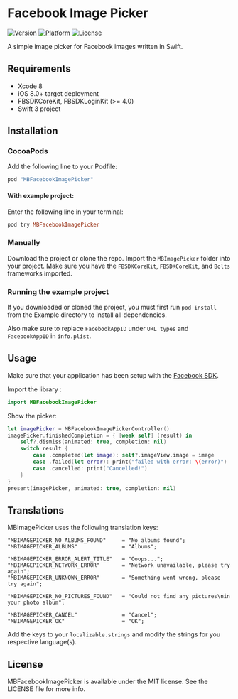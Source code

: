 # Facebook Image Picker

[![Version](https://img.shields.io/cocoapods/v/MBFacebookImagePicker.svg?style=flat)](http://cocoapods.org/pods/MBFacebookImagePicker)
[![Platform](https://img.shields.io/cocoapods/p/MBFacebookImagePicker.svg?style=flat)](http://cocoapods.org/pods/MBFacebookImagePicker)
[![License](https://img.shields.io/cocoapods/l/MBFacebookImagePicker.svg?style=flat)](http://cocoapods.org/pods/MBFacebookImagePicker)

A simple image picker for Facebook images written in Swift.

## Requirements

* Xcode 8
* iOS 8.0+ target deployment
* FBSDKCoreKit, FBSDKLoginKit (>= 4.0)
* Swift 3 project 

## Installation

### CocoaPods

Add the following line to your Podfile:

```ruby
pod "MBFacebookImagePicker"
```

#### With example project:

Enter the following line in your terminal:

```ruby
pod try MBFacebookImagePicker
```

### Manually
Download the project or clone the repo. Import the `MBImagePicker` folder into your project. Make sure you have the `FBSDKCoreKit`, `FBSDKCoreKit`, and `Bolts` frameworks imported. 

### Running the example project
If you downloaded or cloned the project, you must first run `pod install` from the Example directory to install all dependencies. 

Also make sure to replace `FacebookAppID` under `URL types` and `FacebookAppID` in `info.plist`.

## Usage

Make sure that your application has been setup with the [Facebook SDK](https://developers.facebook.com/docs/ios/getting-started).

Import the library : 

```swift
import MBFacebookImagePicker
```

Show the picker:

```swift
let imagePicker = MBFacebookImagePickerController()
imagePicker.finishedCompletion = { [weak self] (result) in
    self?.dismiss(animated: true, completion: nil)
    switch result {
        case .completed(let image): self?.imageView.image = image
        case .failed(let error): print("failed with error: \(error)")
        case .cancelled: print("Cancelled!")
    }
}
present(imagePicker, animated: true, completion: nil)
```


## Translations 

MBImagePicker uses the following translation keys:

```
"MBIMAGEPICKER_NO_ALBUMS_FOUND"     = "No albums found";
"MBIMAGEPICKER_ALBUMS"              = "Albums";

"MBIMAGEPICKER_ERROR_ALERT_TITLE"   = "Ooops...";
"MBIMAGEPICKER_NETWORK_ERROR"       = "Network unavailable, please try again";
"MBIMAGEPICKER_UNKNOWN_ERROR"       = "Something went wrong, please try again";

"MBIMAGEPICKER_NO_PICTURES_FOUND"   = "Could not find any pictures\nin your photo album";

"MBIMAGEPICKER_CANCEL"              = "Cancel";
"MBIMAGEPICKER_OK"                  = "OK";
```
Add the keys to your `localizable.strings` and modify the strings for you respective language(s).

## License

MBFacebookImagePicker is available under the MIT license. See the LICENSE file for more info.